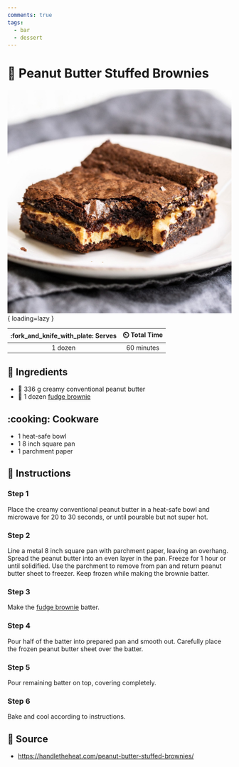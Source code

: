 ```yaml
---
comments: true
tags:
  - bar
  - dessert
---
```

# :peanuts: Peanut Butter Stuffed Brownies

![Peanut Butter Stuffed Brownies][1]{ loading=lazy }

| :fork_and_knife_with_plate: Serves | :timer_clock: Total Time |
|:----------------------------------:|:-----------------------: |
| 1 dozen | 60 minutes |

## :salt: Ingredients

- :peanuts: 336 g creamy conventional peanut butter
- :chocolate_bar: 1 dozen [fudge brownie][2]

## :cooking: Cookware

- 1 heat-safe bowl
- 1 8 inch square pan
- 1 parchment paper

## :pencil: Instructions

### Step 1

Place the creamy conventional peanut butter in a heat-safe bowl and microwave for 20 to 30 seconds, or until pourable
but not super hot.

### Step 2

Line a metal 8 inch square pan with parchment paper, leaving an overhang. Spread the peanut butter into an even layer in
the pan. Freeze for 1 hour or until solidified. Use the parchment to remove from pan and return peanut butter sheet to
freezer. Keep frozen while making the brownie batter.

### Step 3

Make the [fudge brownie][2] batter.

### Step 4

Pour half of the batter into prepared pan and smooth out. Carefully place the frozen peanut butter sheet over the
batter.

### Step 5

Pour remaining batter on top, covering completely.

### Step 6

Bake and cool according to instructions.

## :link: Source

- <https://handletheheat.com/peanut-butter-stuffed-brownies/>

[1]: <../assets/images/peanut-butter-stuffed-brownies.jpg>
[2]: <./fudge-brownies.md>
